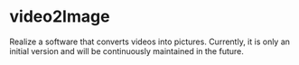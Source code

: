 # video2Image
Realize a software that converts videos into pictures. Currently, it is only an initial version and will be continuously maintained in the future.
